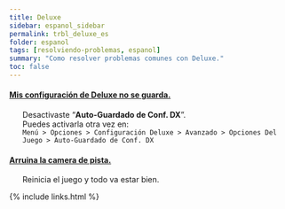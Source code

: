 ```yaml
---
title: Deluxe
sidebar: espanol_sidebar
permalink: trbl_deluxe_es
folder: espanol
tags: [resolviendo-problemas, espanol]
summary: "Como resolver problemas comunes con Deluxe."
toc: false
---
```


<div class="panel-group" id="accordion">
                    <div class="panel panel-default">
                        <div class="panel-heading">
                            <h4 class="panel-title">
                                <a class="noCrossRef accordion-toggle" data-toggle="collapse" data-parent="#accordion" href="#deluxe-conf-no-guarda">Mis configuración de Deluxe no se guarda.</a>
                            </h4>
                        </div>
                        <div id="deluxe-conf-no-guarda" class="panel-collapse collapse noCrossRef">
                            <div class="panel-body">
<ul><p>Desactivaste “<strong>Auto-Guardado de Conf. DX</strong>”.<br>
Puedes activarla otra vez en:<br>
<code>Menú &gt; Opciones &gt; Configuración Deluxe &gt; Avanzado &gt; Opciones Del Juego &gt; Auto-Guardado de Conf. DX</code></p></ul>
                            </div>
                        </div>
                    </div>
                    <!-- /.panel -->
                    <div class="panel panel-default">
                        <div class="panel-heading">
                            <h4 class="panel-title">
                                <a class="noCrossRef accordion-toggle" data-toggle="collapse" data-parent="#accordion" href="#arruine-cam-de-pista">Arruina la camera de pista.</a>
                            </h4>
                        </div>
                        <div id="arruine-cam-de-pista" class="panel-collapse collapse">
                            <div class="panel-body">
                                <ul><p>Reinicia el juego y todo va estar bien.</p></ul>
                            </div>
                        </div>
                    </div>
                    <!-- /.panel -->
</div>
<!-- /.panel-group -->

{% include links.html %}